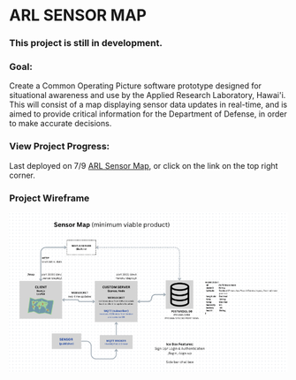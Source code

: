 # ARL SENSOR MAP

### This project is still in development.

### Goal:

Create a Common Operating Picture software prototype designed for situational awareness and use by the Applied Research Laboratory, Hawai'i. This will consist of a map displaying sensor data updates in real-time, and is aimed to provide critical information for the Department of Defense, in order to make accurate decisions.

### View Project Progress:

Last deployed on 7/9
[ARL Sensor Map](https://arl-sensor-map.vercel.app/), or click on the link on the top right corner.

### Project Wireframe

![](/client/public/ARL-Sensor-Map-Wireframe.png)
